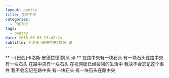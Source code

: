 ```yaml
---
layout: poetry
title: 在路中央
categories:
  - POETRY
tags:
  - poetry
date: 2018-05-03 23:42:24
subtitle: 卡洛斯·安德拉德|姚风 译
---
```


** --[巴西]卡洛斯·安德拉德|姚风 译 **
在路中央有一块石头
有一块石头在路中央
有一块石头
在路中央有一块石头
在视网膜已经疲竭的生活中
我决不会忘记这个事件
我不会忘记在路中央
有一块石头
有一块石头在路中央
